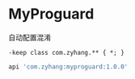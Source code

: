 # MyProguard

自动配置混淆
```
-keep class com.zyhang.** { *; }
```

```groovy
api 'com.zyhang:myproguard:1.0.0'
```
